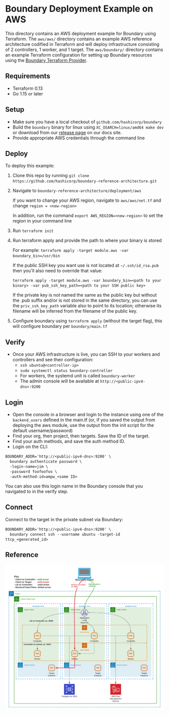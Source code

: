 # Boundary Deployment Example on AWS
This directory contains an AWS deployment example for Boundary using Terraform. The `aws/aws/` directory contains an example AWS reference architecture codified in Terraform and will deploy infrastructure consisting of 2 controllers, 1 worker, and 1 target. The `aws/boundary/` directory contains an example Terraform configuration for setting up Boundary resources using the [Boundary Terraform Provider](https://github.com/hashicorp/terraform-provider-boundary).

## Requirements
- Terraform 0.13
- Go 1.15 or later 

## Setup
- Make sure you have a local checkout of `github.com/hashicorp/boundary`
- Build the `boundary` binary for linux using `XC_OSARCH=linux/amd64 make dev` or download from our [release page](https://boundaryproject.io/) on our docs site.
- Provide appropriate AWS credentials through the command line

## Deploy
To deploy this example:

1. Clone this repo by running `git clone https://github.com/hashicorp/boundary-reference-architecture.git`
2. Navigate to `boundary-reference-architecture/deployment/aws`
    
    If you want to change your AWS region, navigate to `aws/aws/net.tf` and change `region = <new-region>`
    
    In addition, run the command `export AWS_REGION=<new-region>` to set the region in your command line
3. Run `terraform init`
4. Run terraform apply and provide the path to where your binary is stored 

    For example: `terraform apply -target module.aws -var boundary_bin=/usr/bin`  

    If the public SSH key you want use is not located at `~/.ssh/id_rsa.pub` then you'll also need to override that value:
    ```
    terraform apply -target module.aws -var boundary_bin=<path to your binary> -var pub_ssh_key_path=<path to your SSH public key>
    ```
    If the private key is not named the same as the public key but without the .pub suffix and/or is not stored in the same directory, you can use the `priv_ssh_key_path` variable also to point to its location; otherwise its filename will be inferred from the filename of the public key.

6. Configure boundary using `terraform apply` (without the target flag), this will configure boundary per `boundary/main.tf`

## Verify
- Once your AWS infrastructure is live, you can SSH to your workers and controllers and see their configuration:
  - `ssh ubuntu@<controller-ip>`
  - `sudo systemctl status boundary-controller`
  - For workers, the systemd unit is called `boundary-worker`
  - The admin console will be available at `http://<public-ipv4-dns>:9200`

## Login
- Open the console in a browser and login to the instance using one of the `backend_users` defined in the main.tf (or, if you saved the output from deploying the aws module, use the output from the init script for the default username/password)
- Find your org, then project, then targets. Save the ID of the target. 
- Find your auth methods, and save the auth method ID.
- Login on the CLI: 

```
BOUNDARY_ADDR='http://<public-ipv4-dns>:9200' \
  boundary authenticate password \
  -login-name=jim \
  -password foofoofoo \
  -auth-method-id=ampw_<some ID>
```

You can also use this login name in the Boundary console that you navigated to in the verify step.

## Connect

Connect to the target in the private subnet via Boundary:

```
BOUNDARY_ADDR='http://<public-ipv4-dns>:9200' \
  boundary connect ssh --username ubuntu -target-id ttcp_<generated_id>
```

## Reference
![](arch.png)
